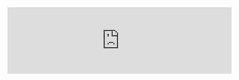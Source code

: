 <div class="card" style="max-width: 960px; margin: auto;">
  <iframe
    id="observable-iframe"
    src="https://observablehq.com/embed/f777e930c0aec7f8?cell=*&standalone=1&api_key=6184202a35d346d61eae2298a5663b7b87d01d0c"
    style="width: 100%; border: none;"
    scrolling="no"
    frameborder="0"
  ></iframe>
</div>


<script src="https://unpkg.com/iframe-resizer@4.3.2/js/iframeResizer.min.js"></script>
<script>
  iFrameResize({
    checkOrigin: false,
    log: false,
    heightCalculationMethod: 'max'
  }, '#observable-iframe');
</script>
